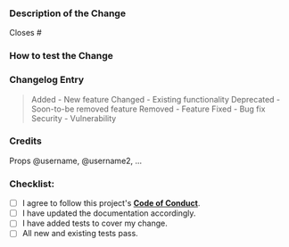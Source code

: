 <!--
Please do your best to fill out this template.  Any PR that does not include enough information to be reviewed may be closed at a maintainers' discretion.  All new code ideally includes documentation and tests to ensure against regressions.
-->

### Description of the Change
<!--
We must be able to understand the design of your change from this description.  The maintainer reviewing this PR may not have worked with this code recently, so please provide as much detail as possible.

Where possible, please also include:
- verification steps to ensure your change has the desired effects and has not introduced any regressions
- any benefits that will be realized
- any alternative implementations or possible drawbacks that you considered
- screenshots or screencasts
-->

<!-- Enter any applicable Issue number(s) here that will be closed/resolved by this PR. -->
Closes #

### How to test the Change
<!-- Please provide steps on how to test or validate that the change in this PR works as described. -->

### Changelog Entry
<!--
Please include a summary for this PR, noting whether this is something being Added / Changed / Deprecated / Removed / Fixed / or Security related.  You can replace the sample entries after this comment block with the single changelog entry line for this PR. -->
> Added - New feature
> Changed - Existing functionality
> Deprecated - Soon-to-be removed feature
> Removed - Feature
> Fixed - Bug fix
> Security - Vulnerability

### Credits
<!-- Please list any and all contributors on this PR so that they can be properly credited within this project. -->
Props @username, @username2, ...

### Checklist:
<!--- Go over all the following points, and put an `x` in all the boxes that apply. -->
<!--- If you are unsure about any of these, please ask for clarification.  We are here to help! -->
- [ ] I agree to follow this project's [**Code of Conduct**](https://github.com/GatherPress/gatherpress/blob/main/CODE_OF_CONDUCT.md).
- [ ] I have updated the documentation accordingly.
- [ ] I have added tests to cover my change.
- [ ] All new and existing tests pass.
